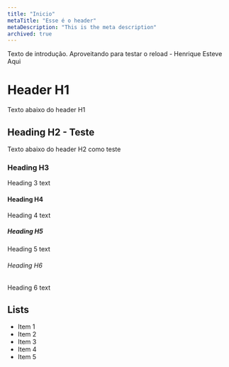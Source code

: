 ```yaml
---
title: "Inicio"
metaTitle: "Esse é o header"
metaDescription: "This is the meta description"
archived: true
---
```


Texto de introdução. Aproveitando para testar o reload - Henrique Esteve Aqui

# Header H1
Texto abaixo do header H1

## Heading H2 - Teste
Texto abaixo do header H2 como teste

### Heading H3
Heading 3 text

#### Heading H4
Heading 4 text

##### Heading H5
Heading 5 text

###### Heading H6
Heading 6 text

## Lists
- Item 1
- Item 2
- Item 3
- Item 4
- Item 5
